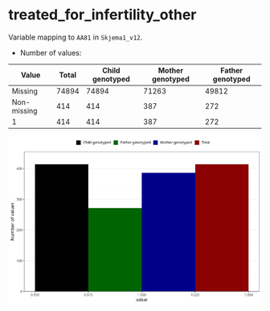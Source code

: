# treated_for_infertility_other
Variable mapping to `AA81` in `Skjema1_v12`.
- Number of values:

| Value | Total | Child genotyped | Mother genotyped | Father genotyped |
| ----- | ----- | --------------- | ---------------- | ---------------- |
| Missing | 74894 | 74894 | 71263 | 49812 |
| Non-missing | 414 | 414 | 387 | 272 |
| 1 | 414 | 414 | 387 | 272 |



![](treated_for_infertility_other_n.png)



